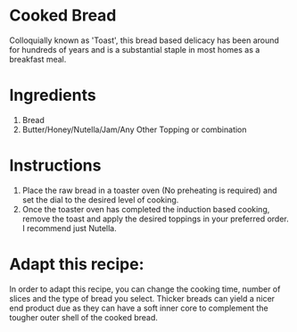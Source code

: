 # Cooked Bread

Colloquially known as 'Toast', this bread based delicacy has been around for hundreds of years and is a substantial staple in most homes as a breakfast meal.

Ingredients
===========
1. Bread
2. Butter/Honey/Nutella/Jam/Any Other Topping or combination

Instructions
============
1. Place the raw bread in a toaster oven (No preheating is required) and set the dial to the desired level of cooking.
2. Once the toaster oven has completed the induction based cooking, remove the toast and apply the desired toppings in your preferred order. I recommend just Nutella.

Adapt this recipe:
==================
In order to adapt this recipe, you can change the cooking time, number of slices and the type of bread you select. Thicker breads can yield a nicer end product due as they can have a soft inner core to complement the tougher outer shell of the cooked bread.

